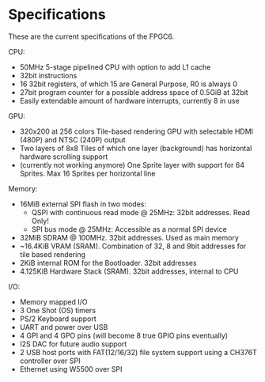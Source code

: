 # Specifications
These are the current specifications of the FPGC6.

CPU:

- 50MHz 5-stage pipelined CPU with option to add L1 cache
- 32bit instructions
- 16 32bit registers, of which 15 are General Purpose, R0 is always 0
- 27bit program counter for a possible address space of 0.5GiB at 32bit
- Easily extendable amount of hardware interrupts, currently 8 in use

GPU:

- 320x200 at 256 colors Tile-based rendering GPU with selectable HDMI (480P) and NTSC (240P) output
- Two layers of 8x8 Tiles of which one layer (background) has horizontal hardware scrolling support
- (currently not working anymore) One Sprite layer with support for 64 Sprites. Max 16 Sprites per horizontal line

Memory:

- 16MiB external SPI flash in two modes:
	- QSPI with continuous read mode @ 25MHz: 32bit addresses. Read Only!
	- SPI bus mode @ 25MHz: Accessible as a normal SPI device
- 32MiB SDRAM @ 100MHz. 32bit addresses. Used as main memory
- ~16.4KiB VRAM (SRAM). Combination of 32, 8 and 9bit addresses for tile based rendering
- 2KiB internal ROM for the Bootloader. 32bit addresses
- 4.125KiB Hardware Stack (SRAM). 32bit addresses, internal to CPU

I/O:

- Memory mapped I/O
- 3 One Shot (OS) timers
- PS/2 Keyboard support
- UART and power over USB
- 4 GPI and 4 GPO pins (will become 8 true GPIO pins eventually)
- I2S DAC for future audio support
- 2 USB host ports with FAT(12/16/32) file system support using a CH376T controller over SPI
- Ethernet using W5500 over SPI
